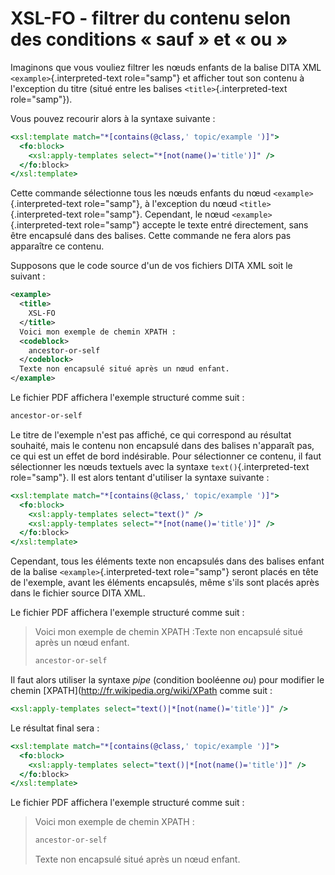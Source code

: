 # XSL-FO - filtrer du contenu selon des conditions « sauf » et « ou »

Imaginons que vous vouliez filtrer les nœuds enfants de la balise DITA
XML `<example>`{.interpreted-text role="samp"} et afficher tout son
contenu à l\'exception du titre (situé entre les balises
`<title>`{.interpreted-text role="samp"}).

Vous pouvez recourir alors à la syntaxe suivante :

``` xslt
<xsl:template match="*[contains(@class,' topic/example ')]">
  <fo:block>
    <xsl:apply-templates select="*[not(name()='title')]" />
  </fo:block>
</xsl:template>
```

Cette commande sélectionne tous les nœuds enfants du nœud
`<example>`{.interpreted-text role="samp"}, à l\'exception du nœud
`<title>`{.interpreted-text role="samp"}. Cependant, le nœud
`<example>`{.interpreted-text role="samp"} accepte le texte entré
directement, sans être encapsulé dans des balises. Cette commande ne
fera alors pas apparaître ce contenu.

Supposons que le code source d\'un de vos fichiers DITA XML soit le
suivant :

``` xml
<example>
  <title>
    XSL-FO
  </title>
  Voici mon exemple de chemin XPATH :
  <codeblock>
    ancestor-or-self
  </codeblock>
  Texte non encapsulé situé après un nœud enfant.
</example>
```

Le fichier PDF affichera l\'exemple structuré comme suit :

``` xslt
ancestor-or-self
```

Le titre de l\'exemple n\'est pas affiché, ce qui correspond au résultat
souhaité, mais le contenu non encapsulé dans des balises n\'apparaît
pas, ce qui est un effet de bord indésirable. Pour sélectionner ce
contenu, il faut sélectionner les nœuds textuels avec la syntaxe
`text()`{.interpreted-text role="samp"}. Il est alors tentant
d\'utiliser la syntaxe suivante :

``` xslt
<xsl:template match="*[contains(@class,' topic/example ')]">
  <fo:block>
    <xsl:apply-templates select="text()" />
    <xsl:apply-templates select="*[not(name()='title')]" />
  </fo:block>
</xsl:template>
```

Cependant, tous les éléments texte non encapsulés dans des balises
enfant de la balise `<example>`{.interpreted-text role="samp"} seront
placés en tête de l\'exemple, avant les éléments encapsulés, même s\'ils
sont placés après dans le fichier source DITA XML.

Le fichier PDF affichera l\'exemple structuré comme suit :

> Voici mon exemple de chemin XPATH :Texte non encapsulé situé après un
> nœud enfant.
>
> ``` xslt
> ancestor-or-self
> ```

Il faut alors utiliser la syntaxe *pipe* (condition booléenne *ou*) pour
modifier le chemin \[XPATH\](<http://fr.wikipedia.org/wiki/XPath> comme
suit :

``` xslt
<xsl:apply-templates select="text()|*[not(name()='title')]" />
```

Le résultat final sera :

``` xslt
<xsl:template match="*[contains(@class,' topic/example ')]">
  <fo:block>
    <xsl:apply-templates select="text()|*[not(name()='title')]" />
  </fo:block>
</xsl:template>
```

Le fichier PDF affichera l\'exemple structuré comme suit :

> Voici mon exemple de chemin XPATH :
>
> ``` xslt
> ancestor-or-self
> ```
>
> Texte non encapsulé situé après un nœud enfant.
